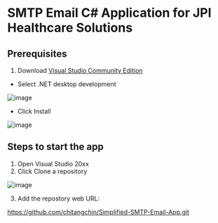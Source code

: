 # SMTP Email C# Application for JPI Healthcare Solutions

## Prerequisites

1. Download [Visual Studio Community Edition](https://visualstudio.microsoft.com/thank-you-downloading-visual-studio/?sku=Community&channel=Release&version=VS2022&source=VSLandingPage&cid=2030&passive=false)

- Select .NET desktop development
  
![image](https://github.com/chitangchin/Email-App/assets/96362668/b51f1208-93f9-410c-b278-56a5c9ca2156)


- Click Install

![image](https://github.com/chitangchin/Email-App/assets/96362668/f972a7a7-0ff7-4772-b316-f971ca0f3171)


## Steps to start the app

1. Open Visual Studio 20xx
2. Click Clone a repository

![image](https://github.com/chitangchin/Simplified-SMTP-Email-App/assets/96362668/87a9535a-5a09-45d3-aafe-de7b5f453ece)

3. Add the repostory web URL:

https://github.com/chitangchin/Simplified-SMTP-Email-App.git
